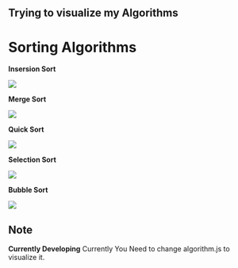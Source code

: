 ## Trying to visualize my Algorithms

# Sorting Algorithms

**Insersion Sort**

![](https://media.giphy.com/media/gHuUC94vtv13mvNOH0/giphy.gif)

**Merge Sort**

![](https://media.giphy.com/media/Zb6kF9TKKRujbyNZEC/giphy.gif)

**Quick Sort**

![](https://media.giphy.com/media/jpQDxVvJ3HX61Zdnjr/giphy.gif)

**Selection Sort**

![](https://media.giphy.com/media/h1QIEfxmVmdOVUd3JP/giphy.gif)


**Bubble Sort**

![](https://media.giphy.com/media/gFstrcVEP6Wee9f2om/giphy.gif)

## Note

**Currently Developing**
Currently You Need to change algorithm.js to visualize it.
